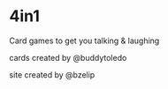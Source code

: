 4in1
====

Card games to get you talking &amp; laughing

cards created by @buddytoledo

site created by @bzelip
